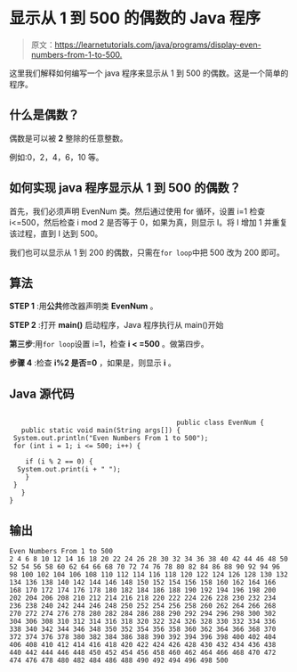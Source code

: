 # 显示从 1 到 500 的偶数的 Java 程序

> 原文：<https://learnetutorials.com/java/programs/display-even-numbers-from-1-to-500.>

这里我们解释如何编写一个 java 程序来显示从 1 到 500 的偶数。这是一个简单的程序。

## 什么是偶数？

偶数是可以被 **2** 整除的任意整数。

例如:0，2，4，6，10 等。

## 如何实现 java 程序显示从 1 到 500 的偶数？

首先，我们必须声明 EvenNum 类。然后通过使用 for 循环，设置 i=1 检查 i<=500，然后检查 i mod 2 是否等于 0，如果为真，则显示 I。将 I 增加 1 并重复该过程，直到 I 达到 500。

我们也可以显示从 1 到 200 的偶数，只需在`for loop`中把 500 改为 200 即可。

## 算法

**STEP 1** :用**公共**修改器声明类 **EvenNum** 。

**STEP 2** :打开 **main()** 启动程序，Java 程序执行从 main()开始

**第三步**:用`for loop`设置 i=1，检查 **i < =500** 。做第四步。

**步骤 4** :检查 **i%2 是否=0** ，如果是，则显示 **i** 。

## Java 源代码

```

                                          public class EvenNum {
   public static void main(String args[]) {
 System.out.println("Even Numbers From 1 to 500");
 for (int i = 1; i <= 500; i++) {

    if (i % 2 == 0) {
  System.out.print(i + " ");
    }
 }
   }
}

```

## 输出

```
Even Numbers From 1 to 500
2 4 6 8 10 12 14 16 18 20 22 24 26 28 30 32 34 36 38 40 42 44 46 48 50 52 54 56 58 60 62 64 66 68 70 72 74 76 78 80 82 84 86 88 90 92 94 96 98 100 102 104 106 108 110 112 114 116 118 120 122 124 126 128 130 132 134 136 138 140 142 144 146 148 150 152 154 156 158 160 162 164 166 168 170 172 174 176 178 180 182 184 186 188 190 192 194 196 198 200 202 204 206 208 210 212 214 216 218 220 222 224 226 228 230 232 234 236 238 240 242 244 246 248 250 252 254 256 258 260 262 264 266 268 270 272 274 276 278 280 282 284 286 288 290 292 294 296 298 300 302 304 306 308 310 312 314 316 318 320 322 324 326 328 330 332 334 336 338 340 342 344 346 348 350 352 354 356 358 360 362 364 366 368 370 372 374 376 378 380 382 384 386 388 390 392 394 396 398 400 402 404 406 408 410 412 414 416 418 420 422 424 426 428 430 432 434 436 438 440 442 444 446 448 450 452 454 456 458 460 462 464 466 468 470 472 474 476 478 480 482 484 486 488 490 492 494 496 498 500 
```